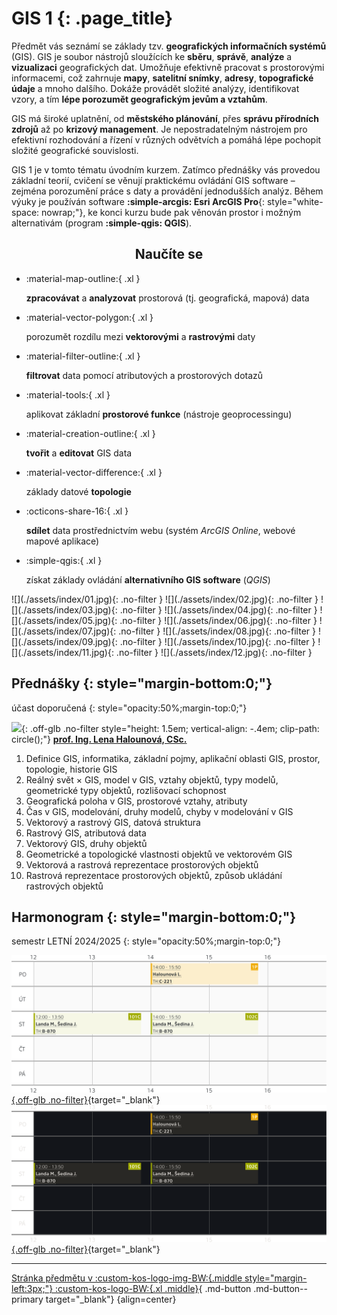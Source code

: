 
# GIS 1 {: .page_title}

Předmět vás seznámí se základy tzv. __geografických informačních systémů__ (GIS). GIS je soubor nástrojů sloužících ke __sběru__, __správě__, __analýze__ a __vizualizaci__ geografických dat. Umožňuje efektivně pracovat s prostorovými informacemi, což zahrnuje __mapy__, __satelitní snímky__, __adresy__, __topografické údaje__ a mnoho dalšího. Dokáže provádět složité analýzy, identifikovat vzory, a tím __lépe porozumět geografickým jevům a vztahům__.

GIS má široké uplatnění, od __městského plánování__, přes __správu přírodních zdrojů__ až po __krizový management__. Je nepostradatelným nástrojem pro efektivní rozhodování a řízení v různých odvětvích a pomáhá lépe pochopit složité geografické souvislosti.

GIS 1 je v tomto tématu úvodním kurzem. Zatímco přednášky vás provedou základní teorií, cvičení se věnují praktickému ovládání GIS software – zejména porozumění práce s daty a provádění jednodušších analýz. Během výuky je používán software __:simple-arcgis: Esri ArcGIS Pro__{: style="white-space: nowrap;"}, ke konci kurzu bude pak věnován prostor i možným alternativám (program __:simple-qgis: QGIS__).

<h2 style="text-align:center;">Naučíte se</h2>
<!-- styl je zde pridany HTML tagem (ne pomoci '##'), aby se text neobjevil v tabulce obsahu vlevo na strance -->

<div class="grid cards grid_icon_info smaller_padding" markdown> <!-- specificky format gridu (trida "grid_icon_info") na miru uvodni strance predmetu -->

-   :material-map-outline:{ .xl }

    __zpracovávat__ a __analyzovat__ prostorová (tj. geografická, mapová) data

-   :material-vector-polygon:{ .xl }

    porozumět rozdílu mezi __vektorovými__ a __rastrovými__ daty

-   :material-filter-outline:{ .xl }

    __filtrovat__ data pomocí atributových a prostorových dotazů

-   :material-tools:{ .xl }

    aplikovat základní __prostorové funkce__ (nástroje geoprocessingu)

-   :material-creation-outline:{ .xl }

    __tvořit__ a __editovat__ GIS data

-   :material-vector-difference:{ .xl }

    základy datové __topologie__

-   :octicons-share-16:{ .xl }

    __sdílet__ data prostřednictvím webu (systém _ArcGIS Online_, webové mapové aplikace)

-   :simple-qgis:{ .xl }

    získat základy ovládání __alternativního GIS software__ (_QGIS_)


</div>

<div class="gallery_container" markdown>
![](./assets/index/01.jpg){: .no-filter }
![](./assets/index/02.jpg){: .no-filter }
![](./assets/index/03.jpg){: .no-filter }
![](./assets/index/04.jpg){: .no-filter }
![](./assets/index/05.jpg){: .no-filter }
![](./assets/index/06.jpg){: .no-filter }
![](./assets/index/07.jpg){: .no-filter }
![](./assets/index/08.jpg){: .no-filter }
![](./assets/index/09.jpg){: .no-filter }
![](./assets/index/10.jpg){: .no-filter }
![](./assets/index/11.jpg){: .no-filter }
![](./assets/index/12.jpg){: .no-filter }
</div>

<!-- ## Doporučená literatura

1. Kolář, J.: Geografické informační systémy 10. Vydavatelství ČVUT, Praha 1998.
2. Rapant, P. (2006): Geoinformatika a geoinformační technologie. VŠB-TU Ostrava, 500 str. ISBN 80-248-1264-9.
3. Břehovský, M., Jedlička, K. (2005): Přednáškové texty pro Úvod do GIS. ZČU Plzeň, 116 s.
4. Hrubý M.: Geografické Informační Systémy (GIS) - Studijní opora. VÚT v Brně, 91 str.
5. Tuček J.: Geografické informační systémy, Praha Computer Press, 1998. -->

## Přednášky {: style="margin-bottom:0;"}

účast doporučená
{: style="opacity:50%;margin-top:0;"}

![](https://geomatics.fsv.cvut.cz/wp-content/uploads/2022/01/03-edit_export@0.5x-2.jpg){: .off-glb .no-filter style="height: 1.5em; vertical-align: -.4em; clip-path: circle();"} 
[__prof. Ing. Lena Halounová, CSc.__](https://geomatics.fsv.cvut.cz/employees/lena-halounova/)

1. Definice GIS, informatika, základní pojmy, aplikační oblasti GIS, prostor, topologie, historie GIS
2. Reálný svět × GIS, model v GIS, vztahy objektů, typy modelů, geometrické typy objektů, rozlišovací schopnost
3. Geografická poloha v GIS, prostorové vztahy, atributy
4. Čas v GIS, modelování, druhy modelů, chyby v modelování v GIS
5. Vektorový a rastrový GIS, datová struktura
6. Rastrový GIS, atributová data
7. Vektorový GIS, druhy objektů
8. Geometrické a topologické vlastnosti objektů ve vektorovém GIS
9. Vektorová a rastrová reprezentace prostorových objektů
10. Rastrová reprezentace prostorových objektů, způsob ukládání rastrových objektů

## Harmonogram {: style="margin-bottom:0;"}
semestr LETNÍ 2024/2025
{: style="opacity:50%;margin-top:0;"}


[![](./assets/index/schedule.svg#only-light){.off-glb .no-filter}](https://kos.cvut.cz/schedule/course/1551GIS/semester/B232){target="_blank"}
[![](./assets/index/schedule_dark.svg#only-dark){.off-glb .no-filter}](https://kos.cvut.cz/schedule/course/1551GIS/semester/B232){target="_blank"}

---

[Stránka předmětu v :custom-kos-logo-img-BW:{.middle style="margin-left:3px;"} :custom-kos-logo-BW:{.xl .middle}](https://kos.cvut.cz/course-syllabus/1551GIS/B232){ .md-button .md-button--primary target="_blank"}
{align=center}

<br>
